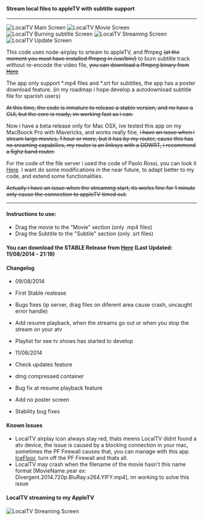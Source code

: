 #### Stream local files to appleTV with subtitle support
---
![LocalTV Main Screen](http://legalintelligence.cl/localtv/home.png)
![LocalTV Movie Screen](http://legalintelligence.cl/localtv/movie.png)
![LocalTV Burning subtitle Screen](http://legalintelligence.cl/localtv/burning.png)
![LocalTV Streaming Screen](http://legalintelligence.cl/localtv/streaming.png)
![LocalTV Update Screen](http://legalintelligence.cl/localtv/update.png)

This code uses node-airplay to srteam to appleTV, and ffmpeg ~~(at the moment you must have installed ffmpeg in /usr/bin/)~~ to burn subtitle track without re-encode the video file, ~~you can download a ffmpeg binary from [Here](http://www.evermeet.cx/ffmpeg/ffmpeg-2.3.1.7z)~~

The app only support *.mp4 files and *.srt for subtitles, the app has a poster download feature. (in my roadmap i hope develop a autodownload subtitle file for spanish users)

~~At this time, the code is inmature to release a stable version, and no have a GUI, but the core is ready, im working fast as i can.~~

Now i have a beta release only for Mac OSX, ive tested this app on my MacBoock Pro with Mavericks, and works really fine, ~~i have an issue when i stream large movies, 1 hour or more, but it has by my router, cause this has no sreaming capabilies, my router is an linksys with a DDWRT, i recommend a 5ghz band router.~~

For the code of the file server i used the code of Paolo Rossi, you can look it [Here](https://gist.github.com/paolorossi/1993068). I want do some modifications in the near future, to adapt better to my code, and extend some functionalities.

~~Actually i have an issue when the streaming start, its works fine for 1 minute only cause the connection to appleTV timed out.~~

---
#### Instructions to use:
* Drag the movie to the "Movie" section (only .mp4 files)
* Drag the Subtitle to the "Subtile" section (only .srt files)

#### You can download the STABLE Release from [Here](http://legalintelligence.cl/localtv/LocalTV.dmg) (Last Updated: 11/08/2014 - 21:19)

#### Changelog
* 09/08/2014
* First Stable realease
* Bugs fixes (ip server, drag files on diferent area cause crash, uncaught error handle)
* Add resume playback, when the streams go out or when you stop the stream on your atv
* Playlist for see tv shows has started to develop

* 11/08/2014
* Check updates feature
* dmg compressed container
* Bug fix at resume playback feature
* Add no poster screen
* Stability bug fixes

#### Known Issues
* LocalTV airplay icon always stay red, thats meens LocalTV didnt found a atv device, the issue is caused by a blocking connection in your mac, sometimes the PF Firewall causes that, you can manage with this app [IceFloor](http://www.hanynet.com/icefloor/), turn off the PF Firewall and thats all.
* LocalTV may crash when the filename of the movie hasn't this name format [MovieName.year ex: Divergent.2014.720p.BluRay.x264.YIFY.mp4], im working to solve this issue

#### LocalTV streaming to my AppleTV

![LocalTV Streaming Screen](http://legalintelligence.cl/localtv/cap.png)
